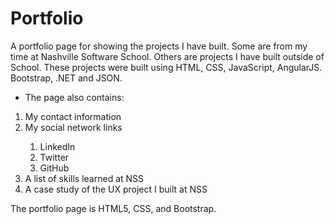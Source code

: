 # Portfolio

A portfolio page for showing the projects I have built. Some are from my time at Nashville Software School. Others are projects I have built outside of School. These projects were built using HTML, CSS, JavaScript, AngularJS. Bootstrap, .NET and JSON.

- The page also contains:
<ol>
<li> My contact information</li>
<li> My social network links</li>
      <ol>
          <li>LinkedIn</li>
          <li>Twitter</li>
          <li>GitHub</li>
      </ol>
<li> A list of skills learned at NSS</li>
<li> A case study of the UX project I built at NSS</li>
</ol>

The portfolio page is HTML5, CSS, and Bootstrap.
